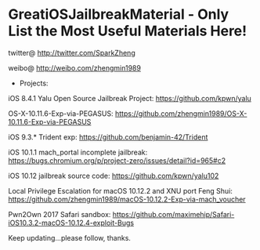 # GreatiOSJailbreakMaterial - Only List the Most Useful Materials Here!

twitter@ http://twitter.com/SparkZheng

weibo@ http://weibo.com/zhengmin1989

* Projects:

iOS 8.4.1 Yalu Open Source Jailbreak Project: https://github.com/kpwn/yalu

OS-X-10.11.6-Exp-via-PEGASUS: https://github.com/zhengmin1989/OS-X-10.11.6-Exp-via-PEGASUS

iOS 9.3.* Trident exp: https://github.com/benjamin-42/Trident

iOS 10.1.1 mach_portal incomplete jailbreak: https://bugs.chromium.org/p/project-zero/issues/detail?id=965#c2

iOS 10.12 jailbreak source code: https://github.com/kpwn/yalu102

Local Privilege Escalation for macOS 10.12.2 and XNU port Feng Shui: https://github.com/zhengmin1989/macOS-10.12.2-Exp-via-mach_voucher

Pwn2Own 2017 Safari sandbox: https://github.com/maximehip/Safari-iOS10.3.2-macOS-10.12.4-exploit-Bugs

Keep updating...please follow, thanks.

